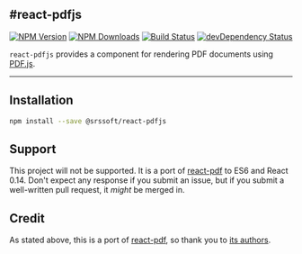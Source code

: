 #react-pdfjs
---
[![NPM Version](https://img.shields.io/npm/v/@srssoft/react-pdfjs.svg?style=flat-square)](https://www.npmjs.com/package/@srssoft/react-pdfjs) 
[![NPM Downloads](https://img.shields.io/npm/dm/@srssoft/react-pdfjs.svg?style=flat-square)](https://www.npmjs.com/package/@srssoft/react-pdfjs)
[![Build Status](https://img.shields.io/travis/SRSsoft/react-pdfjs/master.svg?style=flat-square)](https://travis-ci.org/SRSsoft/react-pdfjs)
[![devDependency Status](https://david-dm.org/srssoft/react-pdfjs/dev-status.svg)](https://david-dm.org/srssoft/react-pdfjs#info=devDependencies)

`react-pdfjs` provides a component for rendering PDF documents using [PDF.js](http://mozilla.github.io/pdf.js/).

---

## Installation

```bash
npm install --save @srssoft/react-pdfjs
```

## Support

This project will not be supported. It is a port of [react-pdf](https://github.com/nnarhinen/react-pdf) to ES6 and 
React 0.14. Don't expect any response if you submit an issue, but if you submit a well-written pull request, it _might_ 
be merged in.

## Credit

As stated above, this is a port of [react-pdf](https://github.com/nnarhinen/react-pdf), so thank you to
[its authors](https://github.com/nnarhinen/react-pdf#author).

